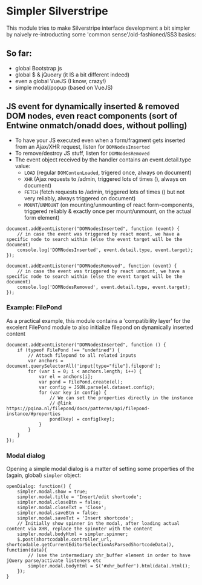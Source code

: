 # Simpler Silverstripe

This module tries to make Silverstripe interface development a bit simpler by naively re-introducting some 'common sense'/old-fashioned/SS3 basics:

## So far:
- global Bootstrap js
- global $ & jQue*e*ry (it IS a bit different indeed)
- even a global VueJS (I know, crazy!)
- simple modal/popup (based on VueJS)

## JS event for dynamically inserted & removed DOM nodes, even react components (sort of Entwine onmatch/onadd does, without polling)
- To have your JS executed even when a form/fragment gets inserted from an Ajax/XHR request, listen for `DOMNodesInserted`
- To remove/destroy JS stuff, listen for `DOMNodesRemoved`
- The event object received by the handler contains an event.detail.type value:
  - `LOAD` (regular `DOMContenLoaded`, trigered once, always on document)
  - `XHR` (Ajax requests to /admin, triggered lots of times (), always on document)
  - `FETCH` (fetch requests to /admin, triggered lots of times () but not very reliably, always triggered on document)
  - `MOUNT`/`UNMOUNT` (on mounting/unmounting of react form-components, triggered reliably & exactly once per mount/unmount, on the actual form element)

```JS
document.addEventListener("DOMNodesInserted", function (event) {
    // in case the event was triggered by react mount, we have a specific node to search within (else the event target will be the document)
    console.log('DOMNodesInserted', event.detail.type, event.target);
});

document.addEventListener("DOMNodesRemoved", function (event) {
    // in case the event was triggered by react unmount, we have a specific node to search within (else the event target will be the document)
    console.log('DOMNodesRemoved', event.detail.type, event.target);
});
```

### Example: FilePond
As a practical example, this module contains a 'compatibility layer' for the excelent FilePond module to also initialize filepond on dynamically inserted content

```JS
document.addEventListener("DOMNodesInserted", function () {
    if (typeof FilePond !== "undefined") {
        // Attach filepond to all related inputs
        var anchors = document.querySelectorAll('input[type="file"].filepond');
        for (var i = 0; i < anchors.length; i++) {
            var el = anchors[i];
            var pond = FilePond.create(el);
            var config = JSON.parse(el.dataset.config);
            for (var key in config) {
                // We can set the properties directly in the instance
                // @link https://pqina.nl/filepond/docs/patterns/api/filepond-instance/#properties
                pond[key] = config[key];
            }
        }
    }
});
```

### Modal dialog
Opening a simple modal dialog is a matter of setting some properties of the (again, global) `simpler` object:

```JS
openDialog: function() {
    simpler.modal.show = true;
    simpler.modal.title = 'Insert/edit shortcode';
    simpler.modal.closeBtn = false;
    simpler.modal.closeTxt = 'Close';
    simpler.modal.saveBtn = false;
    simpler.modal.saveTxt = 'Insert shortcode';
    // Initially show spinner in the modal, after loading actual content via XHR, replace the spinnter with the content
    simpler.modal.bodyHtml = simpler.spinner;
    $.post(shortcodable.controller_url, shortcodable.getCurrentEditorSelectionAsParsedShortcodeData(), function(data){
        // (use the intermediary xhr_buffer element in order to have jQuery parse/activate listeners etc
        simpler.modal.bodyHtml = $('#xhr_buffer').html(data).html();
    });
}
